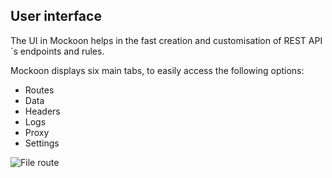 ## User interface

The UI in Mockoon helps in the fast creation and customisation of REST API´s endpoints and rules. <br>

Mockoon displays six main tabs, to easily access the following options:

* Routes
* Data
* Headers
* Logs
* Proxy
* Settings


![File route](http://localhost:3001/image/ui-view.png) 

